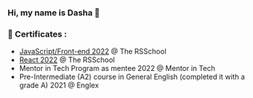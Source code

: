 ### Hi, my name is Dasha 👋

### 📜 Certificates :
- [JavaScript/Front-end 2022](https://app.rs.school/certificate/elnqanye) @ The RSSchool
- [React 2022](https://app.rs.school/certificate/jylm07ct) @ The RSSchool
- Mentor in Tech Program as mentee 2022 @ Mentor in Tech
- Pre-Intermediate (A2) course in General English (completed it with a grade A) 2021 @ Englex


<!--
**Sammily/Sammily** is a ✨ _special_ ✨ repository because its `README.md` (this file) appears on your GitHub profile.

Here are some ideas to get you started:

- 🔭 I’m currently working on ...
- 🌱 I’m currently learning ...
- 👯 I’m looking to collaborate on ...
- 🤔 I’m looking for help with ...
- 💬 Ask me about ...
- 📫 How to reach me: ...
- 😄 Pronouns: ...
- ⚡ Fun fact: ...
-->

